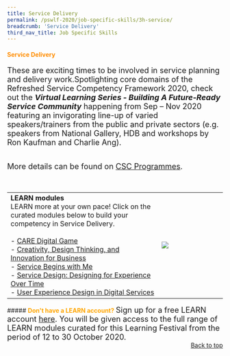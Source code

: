 ```yaml
---
title: Service Delivery
permalink: /pswlf-2020/job-specific-skills/3h-service/
breadcrumb: 'Service Delivery'
third_nav_title: Job Specific Skills
---
```

#### <font color="darkorange"><b>Service Delivery</b></font> <a name="service"></a>
<font size="4">These are exciting times to be involved in service planning and delivery work.Spotlighting core domains of the Refreshed Service Competency Framework 2020, check out the <b><i>Virtual Learning Series - Building A Future-Ready Service Community</i></b> happening from Sep – Nov 2020 featuring an invigorating line-up of varied speakers/trainers from the public and private sectors (e.g. speakers from National Gallery, HDB and workshops by Ron Kaufman and Charlie Ang).<br ><br>

More details can be found on <a href="https://www.cscollege.gov.sg/programmes/Pages/Display%20Programme.aspx?ePID=8ef73fih3tkf7a7v9cukm5vhv1">CSC Programmes</a>. 
	<br></font>
<br>
<br>
<table>
       <col width="70%"> 
            <col width="30%">
	<tr> 
    <td>	     
      <b>LEARN modules</b>
      <br>LEARN more at your own pace! Click on the curated modules below to build your competency in Service Delivery.
	<br><br>
- <a href="https://www.learn.gov.sg/dlp/student/course/136312">CARE Digital Game</a><br>		
- <a href="https://www.learn.gov.sg/dlp/student/externalcourse/2029">Creativity, Design Thinking, and Innovation for Business</a><br>
- <a href="https://www.learn.gov.sg/dlp/student/course/8720">Service Begins with Me</a><br>	
- <a href="https://www.learn.gov.sg/dlp/student/externalcourse/5451">Service Design: Designing for Experience Over Time</a><br>	
- <a href="https://www.learn.gov.sg/dlp/student/course/147204">User Experience Design in Digital Services</a><br>
    </td>
	<td>
     <img src="/images/learnlogowhitebg.jpg">
    </td>
</tr>
</table>
##### <font color="orange"><b>Don't have a LEARN account?</b></font>
<font size="4.5">Sign up for a free LEARN account <a href="https://go.gov.sg/lv4xad">here</a>. You will be given access to the full range of LEARN modules curated for this Learning Festival from the period of 12 to 30 October 2020.</font>
<br>
<div style="text-align: right"><a href="#top">Back to top</a></div>


